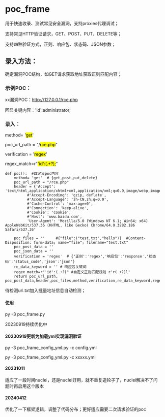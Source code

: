 # poc_frame

用于快速收录、测试常见安全漏洞，支持proxies代理调试；

支持常见HTTP验证请求，GET、POST、PUT、DELETE等；

支持四种验证方式，正则、响应包、状态码、JSON参数；

## 录入方法：

确定漏洞POC结构，如GET请求获取地址获取正则匹配内容；

### 示例POC：

xx漏洞POC：http://127.0.0.1/rce.php 

回显关键内容：'id':administrator;

### 录入：

method= '<mark>get</mark>'

poc_url_path = "/<mark>rce.php</mark>"

verification = '<mark>regex</mark>'

regex_match=r"<mark>'id':(.+?);</mark>"



```
def poc():  #自定义poc内容
    method= 'get'  # {get,post,put,delete}
    poc_url_path = "/rce.php"   
    header = {'Accept': 'text/html,application/xhtml+xml,application/xml;q=0.9,image/webp,image/apng,*/*;q=0.8',
          #'Accept-Encoding': 'gzip, deflate',
          #'Accept-Language': 'zh-CN,zh;q=0.9',
          #'Cache-Control': 'max-age=0',
          #'Connection': 'keep-alive',
          #'Cookie': 'cookie',
          #'Host': 'www.baidu.com',
          'User-Agent': 'Mozilla/5.0 (Windows NT 6.1; Win64; x64) AppleWebKit/537.36 (KHTML, like Gecko) Chrome/64.0.3282.186 Safari/537.36'
          }
    poc_files = ''     #{"file":("test.txt","hello")}  #Content-Disposition: form-data; name="file"; filename="test.txt"
    poc_post_data = ''
    poc_json_data = ''
    verification = 'regex'  # {'正则':'regex','响应包':'response','状态码':'status_code','json':'json'}
    re_data_keyword = '' # 响应包关键词
    regex_match=r"'id':(.+?)" #自定义正则匹配规则 r'r(.+?)l'
    return poc_url_path, poc_post_data,header,poc_files,method,verification,re_data_keyword,regex_match,poc_json_data
```

待检测url.txt加入批量地址信息自动检测；

#### 使用

py -3 poc_frame.py

20230919持续优化中

#### 20230919更新为加载yml实现漏洞验证
py -3 poc_frame_config_yml.py -c config.yml

py -3 poc_frame_config_yml.py -c xxxxx.yml

#### 20231011
适应了一段时间nuclei，还是nuclei好用，就不重复造轮子了，nuclei解决不了问题时再启用这个版本
#### 20240412
优化了一下框架逻辑，调整了代码分布；更好适应需要二次请求验证的poc
